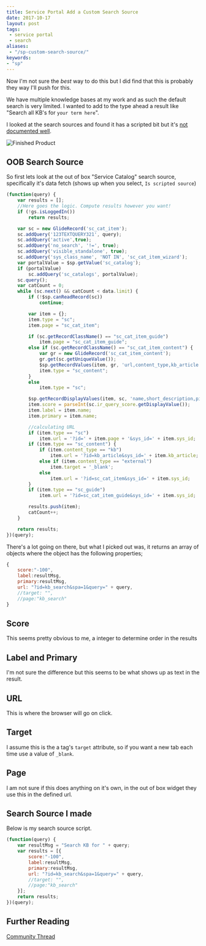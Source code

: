 ```yaml
---
title: Service Portal Add a Custom Search Source
date: 2017-10-17
layout: post
tags:
 - service portal
 - search
aliases:
 - "/sp-custom-search-source/"
keywords:
- "sp"
---
```


Now I'm not sure the *best* way to do this but I did find that this is probably they way I'll push for this.

We have multiple knowledge bases at my work and as such the default search is very limited.  I wanted to add to the type ahead a result like "Search all KB's for `your term here`".

<!--more-->

I looked at the search sources and found it has a scripted bit but it's [not documented well](https://docs.servicenow.com/bundle/jakarta-servicenow-platform/page/build/service-portal/task/add-table-search-source.html).

![Finished Product](/uploads/sp-custom-search-source.png)

## OOB Search Source

So first lets look at the out of box "Service Catalog" search source, specifically it's data fetch (shows up when you select, `Is scripted source`)

```js
(function(query) {
    var results = [];
    //Here goes the logic. Compute results however you want!
    if (!gs.isLoggedIn())
        return results;

    var sc = new GlideRecord('sc_cat_item');
    sc.addQuery('123TEXTQUERY321', query);
    sc.addQuery('active',true);
    sc.addQuery('no_search', '!=', true);
    sc.addQuery('visible_standalone', true);
    sc.addQuery('sys_class_name', 'NOT IN', 'sc_cat_item_wizard');
    var portalValue = $sp.getValue('sc_catalog');
    if (portalValue)
        sc.addQuery('sc_catalogs', portalValue);
    sc.query();
    var catCount = 0;
    while (sc.next() && catCount < data.limit) {
        if (!$sp.canReadRecord(sc))
            continue;

        var item = {};
        item.type = "sc";
        item.page = "sc_cat_item";

        if (sc.getRecordClassName() == "sc_cat_item_guide")
            item.page = "sc_cat_item_guide";
        else if (sc.getRecordClassName() == "sc_cat_item_content") {
            var gr = new GlideRecord('sc_cat_item_content');
            gr.get(sc.getUniqueValue());
            $sp.getRecordValues(item, gr, 'url,content_type,kb_article');
            item.type = "sc_content";
        }
        else
            item.type = "sc";

        $sp.getRecordDisplayValues(item, sc, 'name,short_description,picture,price,sys_id,sys_class_name');
        item.score = parseInt(sc.ir_query_score.getDisplayValue());
        item.label = item.name;
        item.primary = item.name;

        //calculating URL
        if (item.type == "sc")
            item.url = '?id=' + item.page + '&sys_id=' + item.sys_id;
        if (item.type == "sc_content") {
            if (item.content_type == "kb")
                item.url = '?id=kb_article&sys_id=' + item.kb_article;
            else if (item.content_type == "external")
                item.target = '_blank';
            else
                item.url = '?id=sc_cat_item&sys_id=' + item.sys_id;
        }
        if (item.type == "sc_guide")
            item.url = '?id=sc_cat_item_guide&sys_id=' + item.sys_id;

        results.push(item);
        catCount++;
    }

    return results;
})(query);
```

There's a lot going on there, but what I picked out was, it returns an array of objects where the object has the following properties;

```js
{
    score:"-100",
    label:resultMsg,
    primary:resultMsg,
    url: "?id=kb_search&spa=1&query=" + query,
    //target: "",
    //page:"kb_search"
}
```

## Score

This seems pretty obvious to me, a integer to determine order in the results

## Label and Primary

I'm not sure the difference but this seems to be what shows up as text in the result.

## URL

This is where the browser will go on click.

## Target

I assume this is the a tag's `target` attribute, so if you want a new tab each time use a value of `_blank`.

## Page

I am not sure if this does anything on it's own, in the out of box widget they use this in the defined url.

## Search Source I made

Below is my search source script.

```js
(function(query) {
    var resultMsg = "Search KB for " + query;
    var results = [{
        score:"-100",
        label:resultMsg,
        primary:resultMsg,
        url: "?id=kb_search&spa=1&query=" + query,
        //target: "",
        //page:"kb_search"
    }];
    return results;
})(query);
```

## Further Reading

[Community Thread](https://community.servicenow.com/community/develop/blog/2017/03/29/using-scripted-search-sources-to-search-external-websites-and-applications)

